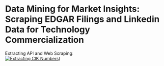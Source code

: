 # Data Mining for Market Insights: Scraping EDGAR Filings and Linkedin Data for Technology Commercialization 

Extracting API and Web Scraping:  
[![Extracting CIK Numbers](https://colab.research.google.com/assets/colab-badge.svg)](https://colab.research.google.com/drive/1CRyaMsybhwvNcKln116PmMDgZHxUlede?usp=sharing))

